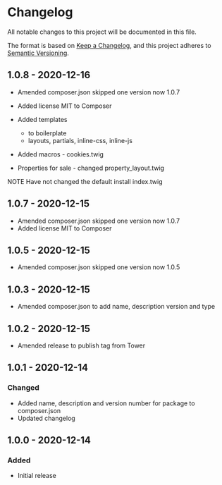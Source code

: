 # Changelog
All notable changes to this project will be documented in this file.

The format is based on [Keep a Changelog](https://keepachangelog.com/en/1.0.0/),
and this project adheres to [Semantic Versioning](https://semver.org/spec/v2.0.0.html).
## 1.0.8 - 2020-12-16
- Amended composer.json skipped one version now 1.0.7
- Added license MIT to Composer
- Added templates
    - to boilerplate
    - layouts, partials, inline-css, inline-js
    
- Added macros - cookies.twig
- Properties for sale - changed property_layout.twig

NOTE
Have not changed the default install index.twig


## 1.0.7 - 2020-12-15
- Amended composer.json skipped one version now 1.0.7
- Added license MIT to Composer

## 1.0.5 - 2020-12-15
- Amended composer.json skipped one version now 1.0.5

## 1.0.3 - 2020-12-15
- Amended composer.json to add name, description version and type

## 1.0.2 - 2020-12-15
- Amended release to publish tag from Tower
## 1.0.1 - 2020-12-14

### Changed
- Added name, description and version number for package to composer.json
- Updated changelog

## 1.0.0 - 2020-12-14

### Added 
- Initial release





